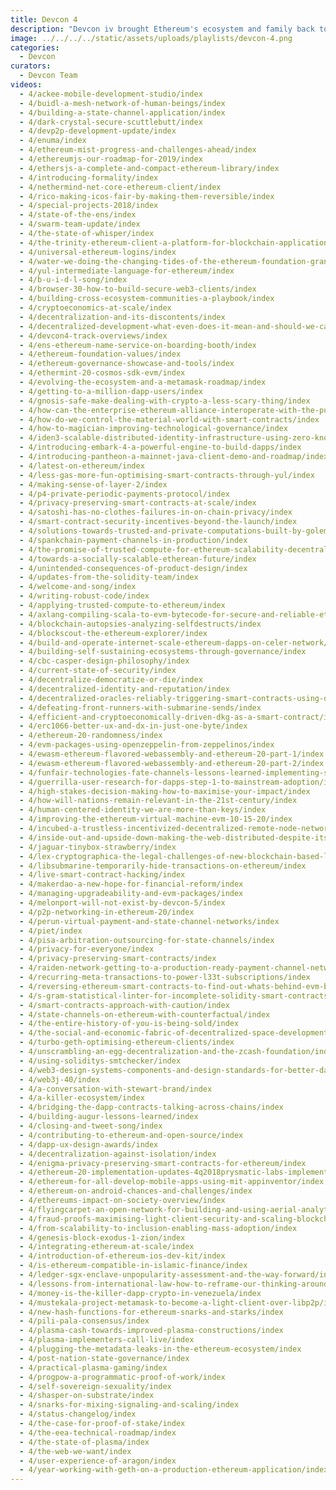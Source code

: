 ```yaml
---
title: Devcon 4
description: "Devcon iv brought Ethereum's ecosystem and family back to Europe with a 2018 event at the Prague Convention Center in the Czech Republic (Czechia). With 3,000 strong in attendance, Devcon iv was filled with talks, experiences, teams from a matured application ecosystem, and more enterprise support than ever before. The week's expansive content, which was featured across on 5+ stages, can be found here."
image: ../../../../static/assets/uploads/playlists/devcon-4.png
categories:
  - Devcon
curators:
  - Devcon Team
videos:
  - 4/ackee-mobile-development-studio/index
  - 4/buidl-a-mesh-network-of-human-beings/index
  - 4/building-a-state-channel-application/index
  - 4/dark-crystal-secure-scuttlebutt/index
  - 4/devp2p-development-update/index
  - 4/enuma/index
  - 4/ethereum-mist-progress-and-challenges-ahead/index
  - 4/ethereumjs-our-roadmap-for-2019/index
  - 4/ethersjs-a-complete-and-compact-ethereum-library/index
  - 4/introducing-formality/index
  - 4/nethermind-net-core-ethereum-client/index
  - 4/rico-making-icos-fair-by-making-them-reversible/index
  - 4/special-projects-2018/index
  - 4/state-of-the-ens/index
  - 4/swarm-team-update/index
  - 4/the-state-of-whisper/index
  - 4/the-trinity-ethereum-client-a-platform-for-blockchain-applications/index
  - 4/universal-ethereum-logins/index
  - 4/water-we-doing-the-changing-tides-of-the-ethereum-foundation-grants-program/index
  - 4/yul-intermediate-language-for-ethereum/index
  - 4/b-u-i-d-l-song/index
  - 4/browser-30-how-to-build-secure-web3-clients/index
  - 4/building-cross-ecosystem-communities-a-playbook/index
  - 4/cryptoeconomics-at-scale/index
  - 4/decentralization-and-its-discontents/index
  - 4/decentralized-development-what-even-does-it-mean-and-should-we-care-yes/index
  - 4/devcon4-track-overviews/index
  - 4/ens-ethereum-name-service-on-boarding-booth/index
  - 4/ethereum-foundation-values/index
  - 4/ethereum-governance-showcase-and-tools/index
  - 4/ethermint-20-cosmos-sdk-evm/index
  - 4/evolving-the-ecosystem-and-a-metamask-roadmap/index
  - 4/getting-to-a-million-dapp-users/index
  - 4/gnosis-safe-make-dealing-with-crypto-a-less-scary-thing/index
  - 4/how-can-the-enterprise-ethereum-alliance-interoperate-with-the-public-ethereum-chain-eip-process/index
  - 4/how-do-we-control-the-material-world-with-smart-contracts/index
  - 4/how-to-magician-improving-technological-governance/index
  - 4/iden3-scalable-distributed-identity-infrastructure-using-zero-knowledge-proofs-to-guarantee-privacy/index
  - 4/introducing-embark-4-a-powerful-engine-to-build-dapps/index
  - 4/introducing-pantheon-a-mainnet-java-client-demo-and-roadmap/index
  - 4/latest-on-ethereum/index
  - 4/less-gas-more-fun-optimising-smart-contracts-through-yul/index
  - 4/making-sense-of-layer-2/index
  - 4/p4-private-periodic-payments-protocol/index
  - 4/privacy-preserving-smart-contracts-at-scale/index
  - 4/satoshi-has-no-clothes-failures-in-on-chain-privacy/index
  - 4/smart-contract-security-incentives-beyond-the-launch/index
  - 4/solutions-towards-trusted-and-private-computations-built-by-golem-for-the-wider-ecosystem/index
  - 4/spankchain-payment-channels-in-production/index
  - 4/the-promise-of-trusted-compute-for-ethereum-scalability-decentralization-and-privacy/index
  - 4/towards-a-socially-scalable-etherean-future/index
  - 4/unintended-consequences-of-product-design/index
  - 4/updates-from-the-solidity-team/index
  - 4/welcome-and-song/index
  - 4/writing-robust-code/index
  - 4/applying-trusted-compute-to-ethereum/index
  - 4/axlang-compiling-scala-to-evm-bytecode-for-secure-and-reliable-ethereum-smart-contracts/index
  - 4/blockchain-autopsies-analyzing-selfdestructs/index
  - 4/blockscout-the-ethereum-explorer/index
  - 4/build-and-operate-internet-scale-ethereum-dapps-on-celer-network/index
  - 4/building-self-sustaining-ecosystems-through-governance/index
  - 4/cbc-casper-design-philosophy/index
  - 4/current-state-of-security/index
  - 4/decentralize-democratize-or-die/index
  - 4/decentralized-identity-and-reputation/index
  - 4/decentralized-oracles-reliably-triggering-smart-contracts-using-decentralized-computation-and-tees/index
  - 4/defeating-front-runners-with-submarine-sends/index
  - 4/efficient-and-cryptoeconomically-driven-dkg-as-a-smart-contract/index
  - 4/erc1066-better-ux-and-dx-in-just-one-byte/index
  - 4/ethereum-20-randomness/index
  - 4/evm-packages-using-openzeppelin-from-zeppelinos/index
  - 4/ewasm-ethereum-flavored-webassembly-and-ethereum-20-part-1/index
  - 4/ewasm-ethereum-flavored-webassembly-and-ethereum-20-part-2/index
  - 4/funfair-technologies-fate-channels-lessons-learned-implementing-state-channels/index
  - 4/guerrilla-user-research-for-dapps-step-1-to-mainstream-adoption/index
  - 4/high-stakes-decision-making-how-to-maximise-your-impact/index
  - 4/how-will-nations-remain-relevant-in-the-21st-century/index
  - 4/human-centered-identity-we-are-more-than-keys/index
  - 4/improving-the-ethereum-virtual-machine-evm-10-15-20/index
  - 4/incubed-a-trustless-incentivized-decentralized-remote-node-network/index
  - 4/inside-out-and-upside-down-making-the-web-distributed-despite-itself/index
  - 4/jaguar-tinybox-strawberry/index
  - 4/lex-cryptographica-the-legal-challenges-of-new-blockchain-based-lifeforms/index
  - 4/libsubmarine-temporarily-hide-transactions-on-ethereum/index
  - 4/live-smart-contract-hacking/index
  - 4/makerdao-a-new-hope-for-financial-reform/index
  - 4/managing-upgradeability-and-evm-packages/index
  - 4/melonport-will-not-exist-by-devcon-5/index
  - 4/p2p-networking-in-ethereum-20/index
  - 4/perun-virtual-payment-and-state-channel-networks/index
  - 4/piet/index
  - 4/pisa-arbitration-outsourcing-for-state-channels/index
  - 4/privacy-for-everyone/index
  - 4/privacy-preserving-smart-contracts/index
  - 4/raiden-network-getting-to-a-production-ready-payment-channel-network/index
  - 4/recurring-meta-transactions-to-power-l33t-subscriptions/index
  - 4/reversing-ethereum-smart-contracts-to-find-out-whats-behind-evm-bytecode/index
  - 4/s-gram-statistical-linter-for-incomplete-solidity-smart-contracts/index
  - 4/smart-contracts-approach-with-caution/index
  - 4/state-channels-on-ethereum-with-counterfactual/index
  - 4/the-entire-history-of-you-is-being-sold/index
  - 4/the-social-and-economic-fabric-of-decentralized-space-development/index
  - 4/turbo-geth-optimising-ethereum-clients/index
  - 4/unscrambling-an-egg-decentralization-and-the-zcash-foundation/index
  - 4/using-soliditys-smtchecker/index
  - 4/web3-design-systems-components-and-design-standards-for-better-dapp-ux/index
  - 4/web3j-40/index
  - 4/a-conversation-with-stewart-brand/index
  - 4/a-killer-ecosystem/index
  - 4/bridging-the-dapp-contracts-talking-across-chains/index
  - 4/building-augur-lessons-learned/index
  - 4/closing-and-tweet-song/index
  - 4/contributing-to-ethereum-and-open-source/index
  - 4/dapp-ux-design-awards/index
  - 4/decentralization-against-isolation/index
  - 4/enigma-privacy-preserving-smart-contracts-for-ethereum/index
  - 4/ethereum-20-implementation-updates-4q2018prysmatic-labs-implementing-ethereum-20-today/index
  - 4/ethereum-for-all-develop-mobile-apps-using-mit-appinventor/index
  - 4/ethereum-on-android-chances-and-challenges/index
  - 4/ethereums-impact-on-society-overview/index
  - 4/flyingcarpet-an-open-network-for-building-and-using-aerial-analytics-services/index
  - 4/fraud-proofs-maximising-light-client-security-and-scaling-blockchains-with-dishonest-majorities/index
  - 4/from-scalability-to-inclusion-enabling-mass-adoption/index
  - 4/genesis-block-exodus-1-zion/index
  - 4/integrating-ethereum-at-scale/index
  - 4/introduction-of-ethereum-ios-dev-kit/index
  - 4/is-ethereum-compatible-in-islamic-finance/index
  - 4/ledger-sgx-enclave-unpopularity-assessment-and-the-way-forward/index
  - 4/lessons-from-international-law-how-to-reframe-our-thinking-around-crypto-governance/index
  - 4/money-is-the-killer-dapp-crypto-in-venezuela/index
  - 4/mustekala-project-metamask-to-become-a-light-client-over-libp2p/index
  - 4/new-hash-functions-for-ethereum-snarks-and-starks/index
  - 4/pili-pala-consensus/index
  - 4/plasma-cash-towards-improved-plasma-constructions/index
  - 4/plasma-implementers-call-live/index
  - 4/plugging-the-metadata-leaks-in-the-ethereum-ecosystem/index
  - 4/post-nation-state-governance/index
  - 4/practical-plasma-gaming/index
  - 4/progpow-a-programmatic-proof-of-work/index
  - 4/self-sovereign-sexuality/index
  - 4/shasper-on-substrate/index
  - 4/snarks-for-mixing-signaling-and-scaling/index
  - 4/status-changelog/index
  - 4/the-case-for-proof-of-stake/index
  - 4/the-eea-technical-roadmap/index
  - 4/the-state-of-plasma/index
  - 4/the-web-we-want/index
  - 4/user-experience-of-aragon/index
  - 4/year-working-with-geth-on-a-production-ethereum-application/index
---
```

